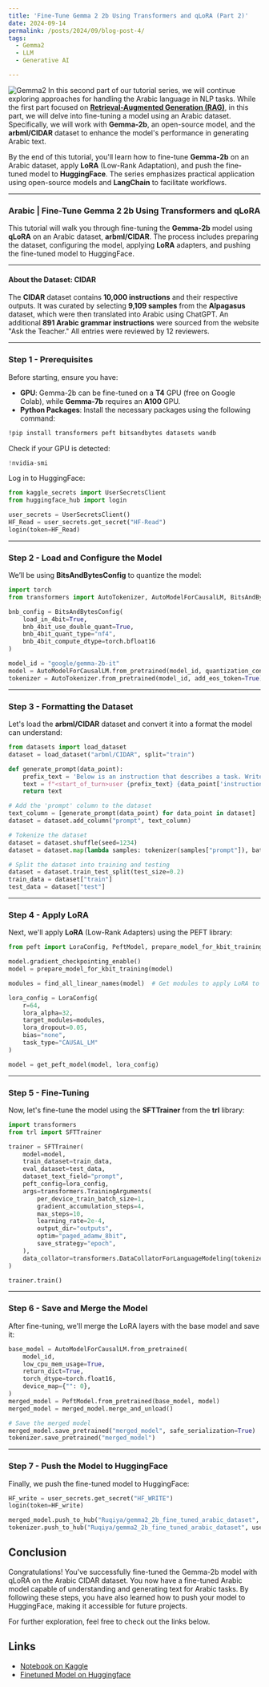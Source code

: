 ```yaml
---
title: 'Fine-Tune Gemma 2 2b Using Transformers and qLoRA (Part 2)'
date: 2024-09-14
permalink: /posts/2024/09/blog-post-4/
tags:
  - Gemma2
  - LLM
  - Generative AI

---
```

![Gemma2](https://raw.githubusercontent.com/Ruqyai/ruqyai.github.io/main/images/gemma2.png)
In this second part of our tutorial series, we will continue exploring approaches for handling the Arabic language in NLP tasks. While the first part focused on **[Retrieval-Augmented Generation (RAG)](https://ruqyai.github.io/posts/2024/07/blog-post-3/)**, in this part, we will delve into fine-tuning a model using an Arabic dataset. Specifically, we will work with **Gemma-2b**, an open-source model, and the **arbml/CIDAR** dataset to enhance the model's performance in generating Arabic text.

By the end of this tutorial, you'll learn how to fine-tune **Gemma-2b** on an Arabic dataset, apply **LoRA** (Low-Rank Adaptation), and push the fine-tuned model to **HuggingFace**. The series emphasizes practical application using open-source models and **LangChain** to facilitate workflows.

---

### Arabic | Fine-Tune Gemma 2 2b Using Transformers and qLoRA

This tutorial will walk you through fine-tuning the **Gemma-2b** model using **qLoRA** on an Arabic dataset, **arbml/CIDAR**. The process includes preparing the dataset, configuring the model, applying **LoRA** adapters, and pushing the fine-tuned model to HuggingFace.

---

#### About the Dataset: CIDAR
The **CIDAR** dataset contains **10,000 instructions** and their respective outputs. It was curated by selecting **9,109 samples** from the **Alpagasus** dataset, which were then translated into Arabic using ChatGPT. An additional **891 Arabic grammar instructions** were sourced from the website "Ask the Teacher." All entries were reviewed by 12 reviewers.

---

### Step 1 - Prerequisites

Before starting, ensure you have:

- **GPU**: Gemma-2b can be fine-tuned on a **T4** GPU (free on Google Colab), while **Gemma-7b** requires an **A100** GPU.
- **Python Packages**: Install the necessary packages using the following command:

```bash
!pip install transformers peft bitsandbytes datasets wandb
```

Check if your GPU is detected:

```python
!nvidia-smi
```

Log in to HuggingFace:

```python
from kaggle_secrets import UserSecretsClient
from huggingface_hub import login

user_secrets = UserSecretsClient()
HF_Read = user_secrets.get_secret("HF-Read")
login(token=HF_Read)
```

---

### Step 2 - Load and Configure the Model

We’ll be using **BitsAndBytesConfig** to quantize the model:

```python
import torch
from transformers import AutoTokenizer, AutoModelForCausalLM, BitsAndBytesConfig

bnb_config = BitsAndBytesConfig(
    load_in_4bit=True,
    bnb_4bit_use_double_quant=True,
    bnb_4bit_quant_type="nf4",
    bnb_4bit_compute_dtype=torch.bfloat16
)

model_id = "google/gemma-2b-it"
model = AutoModelForCausalLM.from_pretrained(model_id, quantization_config=bnb_config, device_map={"": 0})
tokenizer = AutoTokenizer.from_pretrained(model_id, add_eos_token=True)
```

---

### Step 3 - Formatting the Dataset

Let's load the **arbml/CIDAR** dataset and convert it into a format the model can understand:

```python
from datasets import load_dataset
dataset = load_dataset("arbml/CIDAR", split="train")

def generate_prompt(data_point):
    prefix_text = 'Below is an instruction that describes a task. Write a response that appropriately completes the request.\n\n'
    text = f"<start_of_turn>user {prefix_text} {data_point['instruction']} <end_of_turn>\n<start_of_turn>model {data_point['output']} <end_of_turn>"
    return text

# Add the 'prompt' column to the dataset
text_column = [generate_prompt(data_point) for data_point in dataset]
dataset = dataset.add_column("prompt", text_column)

# Tokenize the dataset
dataset = dataset.shuffle(seed=1234)
dataset = dataset.map(lambda samples: tokenizer(samples["prompt"]), batched=True)

# Split the dataset into training and testing
dataset = dataset.train_test_split(test_size=0.2)
train_data = dataset["train"]
test_data = dataset["test"]
```

---

### Step 4 - Apply LoRA

Next, we'll apply **LoRA** (Low-Rank Adapters) using the PEFT library:

```python
from peft import LoraConfig, PeftModel, prepare_model_for_kbit_training, get_peft_model

model.gradient_checkpointing_enable()
model = prepare_model_for_kbit_training(model)

modules = find_all_linear_names(model)  # Get modules to apply LoRA to

lora_config = LoraConfig(
    r=64,
    lora_alpha=32,
    target_modules=modules,
    lora_dropout=0.05,
    bias="none",
    task_type="CAUSAL_LM"
)

model = get_peft_model(model, lora_config)
```

---

### Step 5 - Fine-Tuning

Now, let's fine-tune the model using the **SFTTrainer** from the **trl** library:

```python
import transformers
from trl import SFTTrainer

trainer = SFTTrainer(
    model=model,
    train_dataset=train_data,
    eval_dataset=test_data,
    dataset_text_field="prompt",
    peft_config=lora_config,
    args=transformers.TrainingArguments(
        per_device_train_batch_size=1,
        gradient_accumulation_steps=4,
        max_steps=10,
        learning_rate=2e-4,
        output_dir="outputs",
        optim="paged_adamw_8bit",
        save_strategy="epoch",
    ),
    data_collator=transformers.DataCollatorForLanguageModeling(tokenizer, mlm=False),
)

trainer.train()
```

---

### Step 6 - Save and Merge the Model

After fine-tuning, we'll merge the LoRA layers with the base model and save it:

```python
base_model = AutoModelForCausalLM.from_pretrained(
    model_id,
    low_cpu_mem_usage=True,
    return_dict=True,
    torch_dtype=torch.float16,
    device_map={"": 0},
)
merged_model = PeftModel.from_pretrained(base_model, model)
merged_model = merged_model.merge_and_unload()

# Save the merged model
merged_model.save_pretrained("merged_model", safe_serialization=True)
tokenizer.save_pretrained("merged_model")
```

---

### Step 7 - Push the Model to HuggingFace

Finally, we push the fine-tuned model to HuggingFace:

```python
HF_write = user_secrets.get_secret("HF_WRITE")
login(token=HF_write)

merged_model.push_to_hub("Ruqiya/gemma2_2b_fine_tuned_arabic_dataset", use_auth_token=True)
tokenizer.push_to_hub("Ruqiya/gemma2_2b_fine_tuned_arabic_dataset", use_auth_token=True)
```

## Conclusion
Congratulations! You've successfully fine-tuned the Gemma-2b model with qLoRA on the Arabic CIDAR dataset. You now have a fine-tuned Arabic model capable of understanding and generating text for Arabic tasks. By following these steps, you have also learned how to push your model to HuggingFace, making it accessible for future projects.

For further exploration, feel free to check out the links below.

## Links
- [Notebook on Kaggle](https://www.kaggle.com/code/ruqiyas/arabic-finetune-gemma2-2b-using-transformers-qlora/)
- [Finetuned Model on Huggingface](https://huggingface.co/Ruqiya/gemma2_2b_fine_tuned_arabic_dataset)

